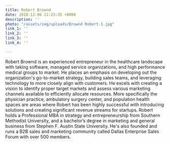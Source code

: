 ```yaml
---
title: Robert Brownd
date: 2018-12-06 21:23:35 +0000
description: ''
photo: "/assets/img/uploads/Brownd Robert-1.jpg"
link_1: ''
link_2: ''
link_3: ''
link_4: ''

---
```

Robert Brownd is an experienced entrepreneur in the healthcare landscape with taking software, managed service organizations, and high performance medical groups to market. He places an emphasis on developing out the organization's go-to-market strategy, building sales teams, and leveraging technology to more closely align with customers. He excels with creating a vision to identify proper target markets and assess various marketing channels available to efficiently allocate resources. More specifically the physician practice, ambulatory surgery center, and population health spaces are areas where Robert has been highly successful with introducing solutions and creating significant revenue streams for startups. Robert holds a Professional MBA in strategy and entrepreneurship from Southern Methodist University, and a bachelor’s degree in marketing and general business from Stephen F. Austin State University. He's also founded and runs a B2B sales and marketing community called Dallas Enterprise Sales Forum with over 500 members.   